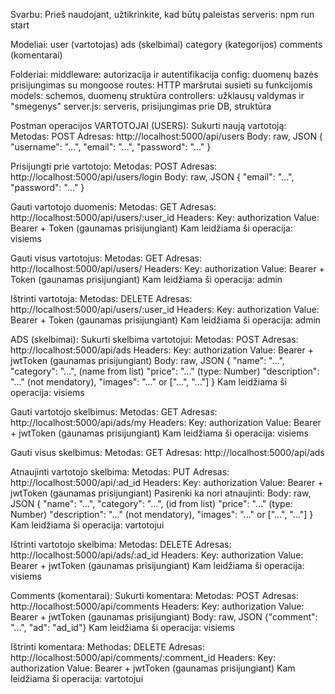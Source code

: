 Svarbu:
Prieš naudojant, užtikrinkite, kad būtų paleistas serveris: npm run start

Modeliai:
user (vartotojas)
ads (skelbimai)
category (kategorijos)
comments (komentarai)

Folderiai:
middleware: autorizacija ir autentifikacija
config: duomenų bazės prisijungimas su mongoose
routes: HTTP maršrutai susieti su funkcijomis
models: schemos, duomenų struktūra
controllers: užklausų valdymas ir "smegenys"
server.js: serveris, prisijungimas prie DB, struktūra

Postman operacijos
VARTOTOJAI (USERS):
Sukurti naują vartotoją:
Metodas: POST
Adresas: http://localhost:5000/api/users
Body: raw, JSON { "username": "...", "email": "...", "password": "..." }

Prisijungti prie vartotojo:
Metodas: POST
Adresas: http://localhost:5000/api/users/login
Body: raw, JSON { "email": "...", "password": "..." }

Gauti vartotojo duomenis:
Metodas: GET
Adresas: http://localhost:5000/api/users/:user_id
Headers:
Key: authorization
Value: Bearer + Token (gaunamas prisijungiant)
Kam leidžiama ši operacija: visiems

Gauti visus vartotojus:
Metodas: GET
Adresas: http://localhost:5000/api/users/
Headers:
Key: authorization
Value: Bearer + Token (gaunamas prisijungiant)
Kam leidžiama ši operacija: admin

Ištrinti vartotoja:
Metodas: DELETE
Adresas: http://localhost:5000/api/users/:user_id
Headers:
Key: authorization
Value: Bearer + Token (gaunamas prisijungiant)
Kam leidžiama ši operacija: admin

ADS (skelbimai):
Sukurti skelbima vartotojui:
Metodas: POST
Adresas: http://localhost:5000/api/ads
Headers:
Key: authorization
Value: Bearer + jwtToken (gaunamas prisijungiant)
Body: raw, JSON { "name": "...", "category": "...", (name from list) "price": "..." (type: Number) "description": "..." (not mendatory), "images": "..." or ["...", "..."] }
Kam leidžiama ši operacija: visiems

Gauti vartotojo skelbimus:
Metodas: GET
Adresas: http://localhost:5000/api/ads/my
Headers:
Key: authorization
Value: Bearer + jwtToken (gaunamas prisijungiant)
Kam leidžiama ši operacija: visiems

Gauti visus skelbimus:
Metodas: GET
Adresas: http://localhost:5000/api/ads

Atnaujinti vartotojo skelbima:
Metodas: PUT
Adresas: http://localhost:5000/api/:ad_id
Headers:
Key: authorization
Value: Bearer + jwtToken (gaunamas prisijungiant)
Pasirenki ka nori atnaujinti: Body: raw, JSON { "name": "...", "category": "...", (id from list) "price": "..." (type: Number) "description": "..." (not mendatory), "images": "..." or ["...", "..."] }
Kam leidžiama ši operacija: vartotojui

Ištrinti vartotojo skelbima:
Metodas: DELETE
Adresas: http://localhost:5000/api/ads/:ad_id
Headers:
Key: authorization
Value: Bearer + jwtToken (gaunamas prisijungiant)
Kam leidžiama ši operacija: visiems

Comments (komentarai):
Sukurti komentara:
Metodas: POST
Adresas: http://localhost:5000/api/comments
Headers:
Key: authorization
Value: Bearer + jwtToken (gaunamas prisijungiant)
Body: raw, JSON {"comment": "...", "ad": "ad_id"}
Kam leidžiama ši operacija: visiems

Ištrinti komentara:
Methodas: DELETE
Adresas: http://localhost:5000/api/comments/:comment_id
Headers:
Key: authorization
Value: Bearer + jwtToken (gaunamas prisijungiant)
Kam leidžiama ši operacija: vartotojui